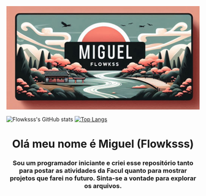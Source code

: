 <!--Banner do Flokinho-->
![Banner do perfil...](./bannernovo.png)

![Flowksss's GitHub stats](https://github-readme-stats.vercel.app/api?username=flowksss&show_icons=true&theme=radical) [![Top Langs](https://github-readme-stats.vercel.app/api/top-langs/?username=flowksss&layout=donut-vertical)](https://github.com/Flowksss/github-readme-stats)


<h1 align="center">Olá meu nome é Miguel (Flowksss)</h1>
<h3 align="center">Sou um programador iniciante e criei esse repositório tanto para postar as atividades da Facul quanto para mostrar projetos que farei no futuro. Sinta-se a vontade para explorar os arquivos.</h3>
